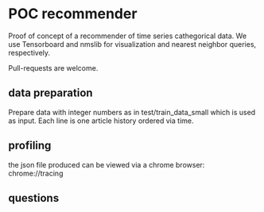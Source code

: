 # POC recommender
Proof of concept of a recommender of time series cathegorical data.
We use Tensorboard and nmslib for visualization and nearest neighbor queries, respectively.

Pull-requests are welcome.
## data preparation
Prepare data with integer numbers as in test/train_data_small which is used as input.
Each line is one article history ordered via time.

## profiling

the json file produced can be viewed via a chrome browser:
    chrome://tracing

## questions

    